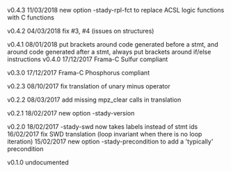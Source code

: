 
v0.4.3 	11/03/2018 new option -stady-rpl-fct to replace ACSL logic functions
                   with C functions

v0.4.2 	04/03/2018 fix #3, #4 (issues on structures)

v0.4.1
	08/01/2018 put brackets around code generated before a stmt,
	           and around code generated after a stmt, always put
	           brackets around if/else instructions
v0.4.0
	17/12/2017 Frama-C Sulfur compliant

v0.3.0
	17/12/2017 Frama-C Phosphorus compliant

v0.2.3
	08/10/2017 fix translation of unary minus operator

v0.2.2
	08/03/2017 add missing mpz_clear calls in translation

v0.2.1
	18/02/2017 new option -stady-version

v0.2.0
	18/02/2017 -stady-swd now takes labels instead of stmt ids
	16/02/2017 fix SWD translation (loop invariant when there is
				no loop iteration)
	15/02/2017 new option -stady-precondition to add a 'typically'
				precondition

v0.1.0 	undocumented
